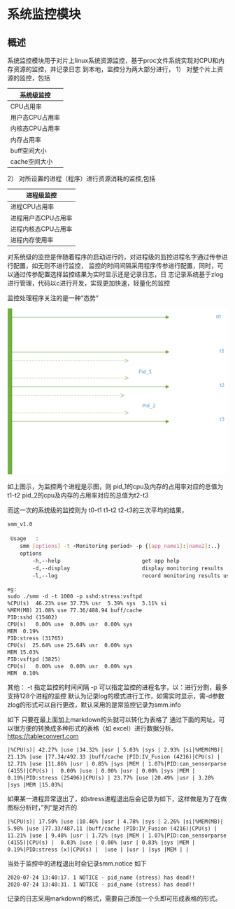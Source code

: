 # 系统监控模块
## 概述
系统监控模块用于对片上linux系统资源监控，基于proc文件系统实现对CPU和内存资源的监控，并记录日志
到本地，监控分为两大部分进行，
1） 对整个片上资源的监控，包括

|系统级监控|
|----|
|CPU占用率|
|用户态CPU占用率|
|内核态CPU占用率|
|内存占用率|
|buff空间大小|
|cache空间大小|
2） 对所设置的进程（程序）进行资源消耗的监控,包括

|进程级监控|
|----|
|进程CPU占用率|
|进程用户态CPU占用率|
|进程内核态CPU占用率|
|进程内存使用率|

对系统级的监控是伴随着程序的启动进行的，对进程级的监控进程名字通过传参进行配置，如无则不进行监控，
监控的时间间隔采用程序传参进行配置，同时，可以通过传参配置选择监控结果为实时显示还是记录日志，日
志记录系统基于zlog进行管理，代码以c进行开发，实现更加快速，轻量化的监控

监控处理程序关注的是一种“态势”

![Alt text](./read.png)

如上图示，为监控两个进程是示图，则
pid_1的cpu及内存的占用率对应的总值为t1-t2
pid_2的cpu及内存的占用率对应的总值为t2-t3

而这一次的系统级的监控则为
t0-t1 t1-t2 t2-t3的三次平均的结果，


```bash
smm_v1.0 
         
 Usage   :         
    smm [options] -t <Monitoring period> -p {[app_name1]:[name2]:..}        
    options        
        -h,--help                          get app help        
        -d,--display                       display monitoring results        
        -l,--log                           record monitoring results use zlog 
```
```
eg:
sudo ./smm -d -t 1000 -p sshd:stress:vsftpd
%CPU(s)  46.23% use 37.73% usr  5.39% sys  3.11% si 
%MEM(MB) 21.08% use 77.36/488.94 buff/cache 
PID:sshd (15402) 
CPU(s)   0.00% use  0.00% usr  0.00% sys 
MEM  0.19%
PID:stress (31765) 
CPU(s)  25.64% use 25.64% usr  0.00% sys 
MEM 15.03%
PID:vsftpd (3825) 
CPU(s)   0.00% use  0.00% usr  0.00% sys 
MEM  0.10%
```

其他：
-t 指定监控的时间间隔
-p 可以指定监控的进程名字，以：进行分割，最多支持128个进程的监控
默认为记录log的模式进行工作，如需实时显示，需-d参数
zlog的形式可以自行更改，默认采用的是常监控记录为smm.info

如下
只要在最上面加上markdown的头就可以转化为表格了
通过下面的网址，可以很方便的转换成多种形式的表格（如 excel）进行数据分析。
https://tableconvert.com
```
|%CPU(s)| 42.27% |use |34.32% |usr | 5.03% |sys | 2.93% |si|%MEM(MB)| 21.13% |use |77.34/492.33 |buff/cache |PID:IV_Fusion (4216)|CPU(s) | 12.71% |use |11.86% |usr | 0.85% |sys |MEM | 1.07%|PID:can_sensorparse (4155)|CPU(s) |  0.00% |use | 0.00% |usr | 0.00% |sys |MEM | 0.19%|PID:stress (25496)|CPU(s) | 23.77% |use |20.49% |usr | 3.28% |sys |MEM |15.03%| 
```
如果某一进程异常退出了，如stress进程退出后会记录为如下，这样做是为了在做图标分析时，”列“是对齐的
```
|%CPU(s)| 17.50% |use |10.46% |usr | 4.78% |sys | 2.26% |si|%MEM(MB)|  5.98% |use |77.33/487.11 |buff/cache |PID:IV_Fusion (4216)|CPU(s) | 11.21% |use | 9.48% |usr | 1.72% |sys |MEM | 1.07%|PID:can_sensorparse (4155)|CPU(s) |  0.83% |use | 0.00% |usr | 0.83% |sys |MEM | 0.19%|PID:stress (x)|CPU(s) |  |use | |usr | |sys |MEM | |
```
当处于监控中的进程退出时会记录smm.notice
如下
```
2020-07-24 13:40:17. 1 NOTICE - pid_name (stress) has dead!! 
2020-07-24 13:40:31. 1 NOTICE - pid_name (stress) has dead!! 
```
记录的日志采用markdown的格式，需要自己添加一个头即可形成表格的形式。
